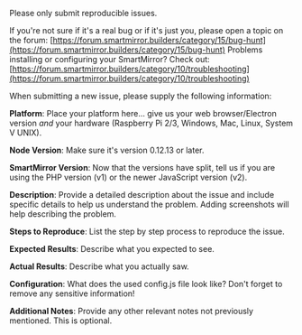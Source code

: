 Please only submit reproducible issues. 

If you're not sure if it's a real bug or if it's just you, please open a topic on the forum: [https://forum.smartmirror.builders/category/15/bug-hunt](https://forum.smartmirror.builders/category/15/bug-hunt)
Problems installing or configuring your SmartMirror? Check out: [https://forum.smartmirror.builders/category/10/troubleshooting](https://forum.smartmirror.builders/category/10/troubleshooting)

When submitting a new issue, please supply the following information:

**Platform**: Place your platform here... give us your web browser/Electron version *and* your hardware (Raspberry Pi 2/3, Windows, Mac, Linux, System V UNIX).

**Node Version**: Make sure it's version 0.12.13 or later.

**SmartMirror Version**: Now that the versions have split, tell us if you are using the PHP version (v1) or the newer JavaScript version (v2).

**Description**: Provide a detailed description about the issue and include specific details to help us understand the problem. Adding screenshots will help describing the problem.

**Steps to Reproduce**: List the step by step process to reproduce the issue.

**Expected Results**: Describe what you expected to see.

**Actual Results**: Describe what you actually saw.

**Configuration**: What does the used config.js file look like? Don't forget to remove any sensitive information!

**Additional Notes**: Provide any other relevant notes not previously mentioned. This is optional.
